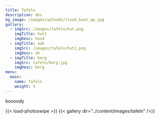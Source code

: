 ```yaml
---
title: Tafeln
description: des
bg_image: /images/uploads/cloud_boat_wp.jpg
gallery:
  - imgSrc: /images/tafeln/hut.png
    imgTitle: hut1
    imgDesc: hood
  - imgTitle: aah
    imgSrc: /images/tafeln/hut2.png
    imgDesc: ah
  - imgTitle: berg
    imgSrc: tafeln/berg.jpg
    imgDesc: berg
menu:
  main:
    name: Tafeln
    weight: 5
---
```

boooody


{{< load-photoswipe >}}
{{< gallery dir="../content/images/tafeln" />}}


